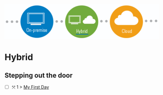 <p align="center">
  <img src="Hybrid.png">
</p>

# Hybrid



## Stepping out the door

- [ ] &#10535; 1 > [My First Day](Journey/001/Readme.md)
